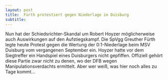 ```yaml
---
layout: post
title:  Fürth protestiert gegen Niederlage in Duisburg
subtitle:  
---
```


Nun hat der Schiedsrichter-Skandal um Robert Hoyzer möglicherweise auch Auswirkungen auf den Aufstiegskampf. Die SpVgg Greuther Fürth legte heute Protest gegen die Wertung der 0:1-Niederlage beim MSV Duisburg vom vergangenen September ein. Hoyzer hatte vor dem Siegtreffer ein Handspiel eines Duisburgers nicht gepfiffen. Offiziell gehört diese Partie zwar nicht zu denen, wo der DFB wegen Manipulationsverdachts ermittelt. Aber wer weiß, was hier noch alles zu Tage kommt...


